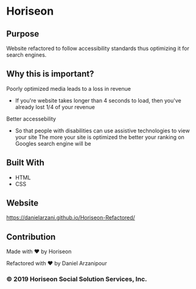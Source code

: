 # Horiseon

## Purpose
Website refactored to follow accessibility standards thus optimizing it for search engines.

## Why this is important?

Poorly optimized media leads to a loss in revenue
- If you're website takes longer than 4 seconds to load, then you've already lost 1/4 of your revenue

Better accessebility 
- So that people with disabilities can use assistive technologies to view your site
The more your site is optimized the better your ranking on Googles search engine will be


## Built With
* HTML
* CSS

## Website
https://danielarzani.github.io/Horiseon-Refactored/

## Contribution
Made with ❤️️ by Horiseon

Refactored with ❤️ by Daniel Arzanipour

### &copy; 2019 Horiseon Social Solution Services, Inc.
